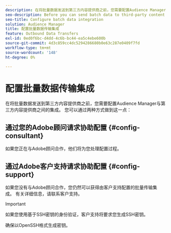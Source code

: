 ```yaml
---
description: 在将批量数据发送到第三方内容提供商之前，您需要配置Audience Manager与第三方内容提供商之间的集成。
seo-description: Before you can send batch data to third-party content providers, you need to configure the integration between Audience Manager and the third-party content provider.
seo-title: Configure batch data integration
solution: Audience Manager
title: 配置批量数据传输集成
feature: Outbound Data Transfers
exl-id: 0ed0f6bc-d4dd-4c6b-bc44-ea5c4ebe600b
source-git-commit: 4d3c859cc4dc5294286680b0e63c287e0409f7fd
workflow-type: tm+mt
source-wordcount: '148'
ht-degree: 0%

---
```


# 配置批量数据传输集成

在将批量数据发送到第三方内容提供商之前，您需要配置Audience Manager与第三方内容提供商之间的集成。 您可以通过两种方式做到这一点：

## 通过您的Adobe顾问请求协助配置 {#config-consultant}

如果您正在与Adobe顾问合作，他们将为您处理配置过程。

## 通过Adobe客户支持请求协助配置 {#config-support}

如果您没有与Adobe顾问合作，您仍然可以获得由客户支持配置的批量传输集成。 有关详细信息，请联系客户支持。

>[!IMPORTANT]
>
>如果您使用基于SSH密钥的身份验证，客户支持将要求您生成SSH密钥。
>
> 确保以OpenSSH格式生成密钥。
